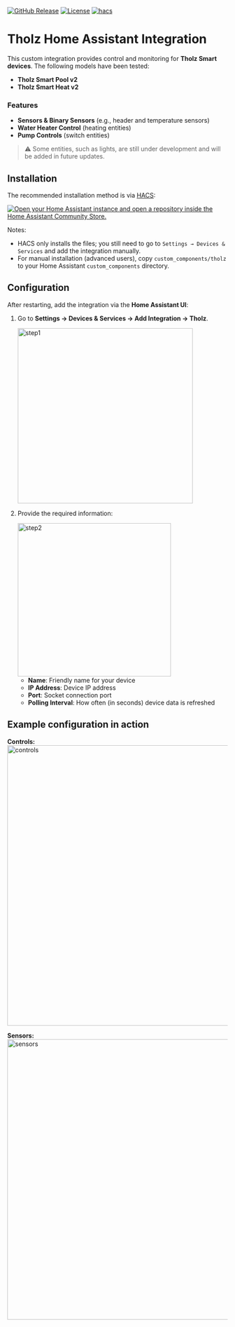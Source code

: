 [![GitHub Release](https://img.shields.io/github/release/felippepuhle/tholz-hass-integration.svg?style=flat-square)](https://github.com/felippepuhle/tholz-hass-integration/releases)
[![License](https://img.shields.io/github/license/felippepuhle/tholz-hass-integration.svg?style=flat-square)](https://github.com/felippepuhle/tholz-hass-integration/LICENSE)
[![hacs](https://img.shields.io/badge/HACS-default-orange.svg?style=flat-square)](https://hacs.xyz)

# Tholz Home Assistant Integration

This custom integration provides control and monitoring for **Tholz Smart devices**. The following models have been tested:

- **Tholz Smart Pool v2**  
- **Tholz Smart Heat v2**  

### Features

- **Sensors & Binary Sensors** (e.g., header and temperature sensors)  
- **Water Heater Control** (heating entities)  
- **Pump Controls** (switch entities)  

> ⚠️ Some entities, such as lights, are still under development and will be added in future updates.

## Installation

The recommended installation method is via [HACS](https://hacs.xyz/):

[![Open your Home Assistant instance and open a repository inside the Home Assistant Community Store.](https://my.home-assistant.io/badges/hacs_repository.svg)](https://my.home-assistant.io/redirect/hacs_repository/?owner=felippepuhle&repository=tholz-hass-integration&category=integration)

Notes:

- HACS only installs the files; you still need to go to `Settings → Devices & Services` and add the integration manually.  
- For manual installation (advanced users), copy `custom_components/tholz` to your Home Assistant `custom_components` directory.


## Configuration

After restarting, add the integration via the **Home Assistant UI**:

1. Go to **Settings → Devices & Services → Add Integration → Tholz**.

   <img src="https://iili.io/KAXQ6bI.png" alt="step1" width="400">

2. Provide the required information:  

   <img src="https://iili.io/KAXQrRp.png" alt="step2" width="350">

     - **Name**: Friendly name for your device  
     - **IP Address**: Device IP address  
     - **Port**: Socket connection port  
     - **Polling Interval**: How often (in seconds) device data is refreshed

## Example configuration in action

**Controls:**  
<img src="https://iili.io/KAXQixt.png" alt="controls" width="640">

**Sensors:**  
<img src="https://iili.io/KAXQLsn.png" alt="sensors" width="640">
